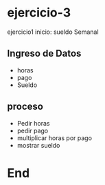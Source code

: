 # ejercicio-3
ejercicio1
inicio: sueldo Semanal
## Ingreso de Datos
- horas
- pago
- Sueldo

## proceso
- Pedir horas
- pedir pago
- multiplicar horas por pago
- mostrar sueldo

# End